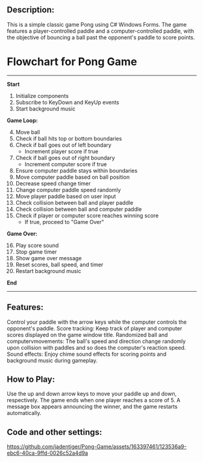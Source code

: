 ## Description:

This is a simple classic game Pong using C# Windows Forms. The game features a player-controlled paddle and a computer-controlled paddle, with the objective of bouncing a ball past the opponent's paddle to score points.
# Flowchart for Pong Game

---

**Start**

1. Initialize components
2. Subscribe to KeyDown and KeyUp events
3. Start background music

**Game Loop:**

4. Move ball
5. Check if ball hits top or bottom boundaries
6. Check if ball goes out of left boundary
    - Increment player score if true
7. Check if ball goes out of right boundary
    - Increment computer score if true
8. Ensure computer paddle stays within boundaries
9. Move computer paddle based on ball position
10. Decrease speed change timer
11. Change computer paddle speed randomly
12. Move player paddle based on user input
13. Check collision between ball and player paddle
14. Check collision between ball and computer paddle
15. Check if player or computer score reaches winning score
    - If true, proceed to "Game Over"

**Game Over:**

16. Play score sound
17. Stop game timer
18. Show game over message
19. Reset scores, ball speed, and timer
20. Restart background music

**End**

---

## Features:

Control your paddle with the arrow keys while the computer controls the opponent's paddle.
Score tracking: Keep track of player and computer scores displayed on the game window title.
Randomized ball and computervmovements: The ball's speed and direction change randomly upon collision with paddles and so does the computer's reaction speed.
Sound effects: Enjoy chime sound effects for scoring points and background music during gameplay.

## How to Play:

Use the up and down arrow keys to move your paddle up and down, respectively.
The game ends when one player reaches a score of 5.
A message box appears announcing the winner, and the game restarts automatically.

## Code and other settings:

https://github.com/jadentiger/Pong-Game/assets/163397461/123536a9-ebc6-40ca-9ffd-0026c52a4d9a


